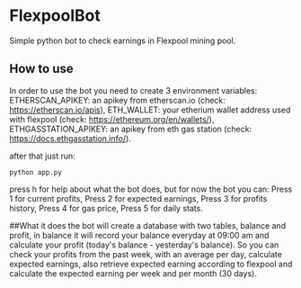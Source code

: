 # FlexpoolBot
Simple python bot to check earnings in Flexpool mining pool.

## How to use
In order to use the bot you need to create 3 environment variables:
   ETHERSCAN_APIKEY: an apikey from etherscan.io (check: https://etherscan.io/apis), 
   ETH_WALLET: your etherium wallet address used with flexpool (check: https://ethereum.org/en/wallets/),
   ETHGASSTATION_APIKEY: an apikey from eth gas station (check: https://docs.ethgasstation.info/).
   
after that just run:
```
python app.py
```
press h for help about what the bot does, but for now the bot you can:
  Press 1 for current profits,
  Press 2 for expected earnings,
  Press 3 for profits history,
  Press 4 for gas price,
  Press 5 for daily stats.

##What it does
the bot will create a database with two tables, balance and profit, in balance it will record your balance everyday at 09:00 am and calculate your profit (today's balance - yesterday's balance).
So you can check your profits from the past week, with an average per day, calculate expected earnings, also retrieve expected earning according to flexpool and calculate the expected earning per week and per month (30 days).
